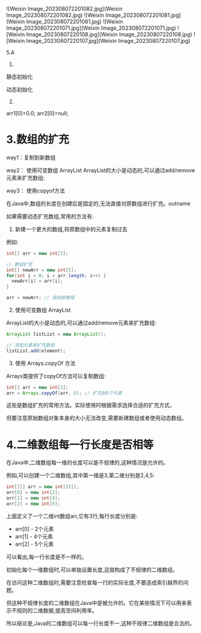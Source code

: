 ![Weixin Image_202308072201082.jpg](Weixin Image_202308072201082.jpg)
![Weixin Image_202308072201081.jpg](Weixin Image_202308072201081.jpg)
![Weixin Image_202308072201071.jpg](Weixin Image_202308072201071.jpg)
![Weixin Image_20230807220108.jpg](Weixin Image_20230807220108.jpg)
![Weixin Image_20230807220107.jpg](Weixin Image_20230807220107.jpg)

5.A

1.

静态初始化

动态初始化

2.
arr1[0]=0.0;
arr2[0]=null;

# 3.数组的扩充
way1：复制到新数组

way2： 使用可变数组 ArrayList
ArrayList的大小是动态的,可以通过add/remove元素来扩充数组:

way3： 使用copyof方法


在Java中,数组的长度在创建后是固定的,无法直接对原数组进行扩充。outname

如果需要动态扩充数组,常用的方法有:

1. 新建一个更大的数组,将原数组中的元素复制过去

例如:

```java
int[] arr = new int[3]; 

// 数组扩充
int[] newArr = new int[5];
for(int i = 0; i < arr.length; i++) {
  newArr[i] = arr[i];
}

arr = newArr; // 指向新数组
```

2. 使用可变数组 ArrayList

ArrayList的大小是动态的,可以通过add/remove元素来扩充数组:

```java
ArrayList listList = new ArrayList(); 

// 添加元素来扩充数组
listList.add(element);
```

3. 使用 Arrays.copyOf 方法

Arrays类提供了copyOf方法可以复制数组:

```java
int[] arr = new int[3];
arr = Arrays.copyOf(arr, 5); // 扩充到5个元素
```

这些是数组扩充的常用方法。实际使用时根据需求选择合适的扩充方式。

但要注意原始数组对象本身的大小无法改变,需要新建数组或者使用动态数组。
# 4.二维数组每一行长度是否相等
在Java中,二维数组每一维的长度可以是不规律的,这种情况是允许的。

例如,可以创建一个二维数组,其中第一维是3,第二维分别是2,4,5:

```java
int[][] arr = new int[3][];
arr[0] = new int[2]; 
arr[1] = new int[4];
arr[2] = new int[5];
```

上面定义了一个二维int数组arr,它有3行,每行长度分别是:

- arr[0] - 2个元素
- arr[1] - 4个元素
- arr[2] - 5个元素

可以看出,每一行长度是不一样的。

初始化每个一维数组时,可以单独设置长度,这就构成了不规律的二维数组。

在访问这种二维数组时,需要注意检查每一行的实际长度,不要造成索引越界的问题。

但这种不规律长度的二维数组在Java中是被允许的。它在某些情况下可以用来表示不规则的二维数据,提高空间利用率。

所以结论是,Java的二维数组可以每一行长度不一,这种不规律二维数组是合法的。
